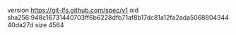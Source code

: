 version https://git-lfs.github.com/spec/v1
oid sha256:948c16731440703ff6b6228dfb71af8b17dc81a12fa2ada506880434440da27d
size 4564
